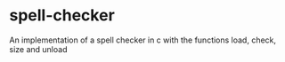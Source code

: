 # spell-checker
An implementation of a spell checker in c with the functions load, check, size and unload
